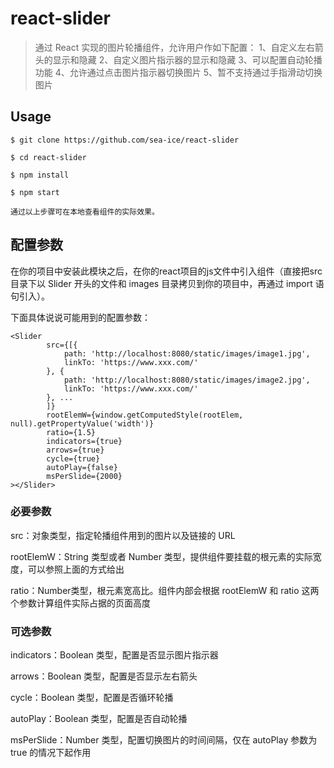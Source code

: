 # react-slider

> 通过 React 实现的图片轮播组件，允许用户作如下配置：
1、自定义左右箭头的显示和隐藏
2、自定义图片指示器的显示和隐藏
3、可以配置自动轮播功能
4、允许通过点击图片指示器切换图片
5、暂不支持通过手指滑动切换图片

## Usage

    $ git clone https://github.com/sea-ice/react-slider

    $ cd react-slider

    $ npm install

    $ npm start

    通过以上步骤可在本地查看组件的实际效果。

## 配置参数

在你的项目中安装此模块之后，在你的react项目的js文件中引入组件（直接把src目录下以 Slider 开头的文件和 images 目录拷贝到你的项目中，再通过 import 语句引入）。

下面具体说说可能用到的配置参数：

    <Slider
            src={[{
                path: 'http://localhost:8080/static/images/image1.jpg',
                linkTo: 'https://www.xxx.com/'
            }, {
                path: 'http://localhost:8080/static/images/image2.jpg',
                linkTo: 'https://www.xxx.com/'
            }, ...
            ]}
            rootElemW={window.getComputedStyle(rootElem, null).getPropertyValue('width')}
            ratio={1.5}
            indicators={true}
            arrows={true}
            cycle={true}
            autoPlay={false}
            msPerSlide={2000}
    ></Slider>

### 必要参数

src：对象类型，指定轮播组件用到的图片以及链接的 URL

rootElemW：String 类型或者 Number 类型，提供组件要挂载的根元素的实际宽度，可以参照上面的方式给出

ratio：Number类型，根元素宽高比。组件内部会根据 rootElemW 和 ratio 这两个参数计算组件实际占据的页面高度

### 可选参数

indicators：Boolean 类型，配置是否显示图片指示器

arrows：Boolean 类型，配置是否显示左右箭头

cycle：Boolean 类型，配置是否循环轮播

autoPlay：Boolean 类型，配置是否自动轮播

msPerSlide：Number 类型，配置切换图片的时间间隔，仅在 autoPlay 参数为 true 的情况下起作用
